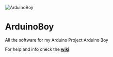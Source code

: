 
![ArduinoBoy](https://preview.ibb.co/hSV6pc/Arduino_Boy.png)
# ArduinoBoy
All the software for my Arduino Project Arduino Boy

For help and info check the [**wiki**](https://github.com/IbakonFerba/Arduino-Boy/wiki)
